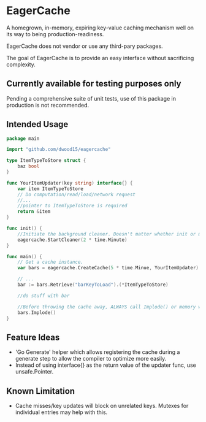# EagerCache

A homegrown, in-memory, expiring key-value caching mechanism well on its way to being production-readiness.
 
EagerCache does not vendor or use any third-pary packages.

The goal of EagerCache is to provide an easy interface without sacrificing complexity. 

## Currently available for testing purposes only

Pending a comprehensive suite of unit tests, use of this package in production is not recommended. 

## Intended Usage

```Go
package main

import "github.com/dwood15/eagercache"

type ItemTypeToStore struct {
    baz bool
}

func YourItemUpdater(key string) interface{} {
    var item ItemTypeToStore
    // Do computation/read/load/network request
    //...
    //pointer to ItemTypeToStore is required
    return &item
}

func init() {
    //Initiate the background cleaner. Doesn't matter whether init or main. 
    eagercache.StartCleaner(2 * time.Minute)
}

func main() {
    // Get a cache instance.
    var bars = eagercache.CreateCache(5 * time.Minue, YourItemUpdater)

    // ...
    bar := bars.Retrieve("barKeyToLoad").(*ItemTypeToStore)

    //do stuff with bar

    //Before throwing the cache away, ALWAYS call Implode() or memory won't get released.
    bars.Implode()
}
```

## Feature Ideas
- 'Go Generate' helper which allows registering the cache during a generate step to allow the compiler to optimize more easily.
- Instead of using interface{} as the return value of the updater func, use unsafe.Pointer.

## Known Limitation
- Cache misses/key updates will block on unrelated keys. Mutexes for individual entries may help with this.

